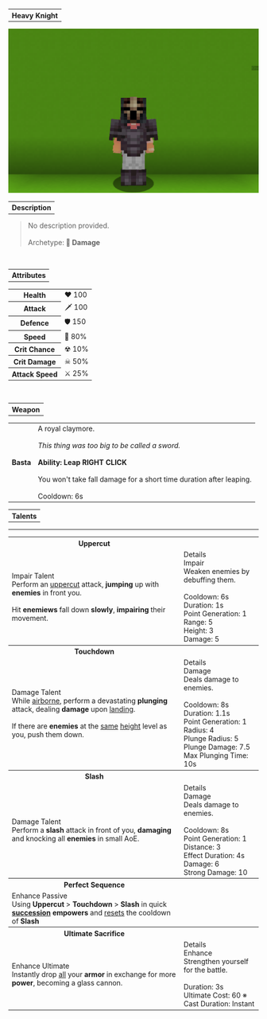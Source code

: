 <table>
    <tr>
        <th>Heavy Knight</th>
    </tr>
</table>

![Heavy Knight Selfie](HeavyKnight.png)

<table>
    <tr>
        <th>Description</th>
    </tr>
</table>

>No description provided.
<br><br>Archetype:<b> 💢 Damage</b>


<br>
<table>
    <tr>
        <th>Attributes</th>
    </tr>
</table>
<table>
  <tr>
    <th>Health</th>
    <td>♥ 100</td>
  </tr>
    <th>Attack</th>
    <td>🗡 100</td>
  <tr>
    <th>Defence</th>
    <td>🛡 150</td>
  </tr>
  <tr>
    <th>Speed</th>
    <td>
        🌊 80%
    </td>
  </tr>
  <tr>
    <th>Crit Chance</th>
    <td>
        ☢ 10%
    </td>
  </tr>
  <tr>
    <th>Crit Damage</th>
    <td>
        ☠ 50%
    </td>
  </tr>
  <tr>
    <th>Attack Speed</th>
    <td>
        ⚔ 25%
    </td>
  </tr>
</table>
<br>

<table>
    <tr>
        <th>Weapon</th>
    </tr>
</table>
<table>
    <tr>
        <td><b>Basta</b>
        </td>
        <td>A royal claymore.
        <br><br><i>This thing was too big to be called a sword.</i>
        <br><br><b>Ability: Leap RIGHT CLICK</b>
        <br><br>You won't take fall damage for a short time duration after leaping.
        <br><br>Cooldown: 6s
        </td>
    </tr>
</table>

<table>
    <tr>
        <th>Talents</th>
    </tr>
</table>

---
<table>
  <tr>
    <th>Uppercut</th>
    <th></th>
  </tr>
  <tr>
    <td>
        Impair Talent
        <br>
            Perform an <u>uppercut</u> attack, <b>jumping</b> up with <b>enemies</b> in front you.
            <br><br>Hit <b>enemiews</b> fall down <b>slowly</b>, <b>impairing</b> their movement.
    </td>
    <td>
        Details
        <br>
            Impair
            <br>
                Weaken enemies by debuffing them.
            <br>
            <br>Cooldown: 6s
            <br>Duration: 1s
            <br>Point Generation: 1
            <br>Range: 5
            <br>Height: 3
            <br>Damage: 5
    </td>
  </tr>

  <tr>
    <th>Touchdown</th>
    <th></th>
  </tr>
  <tr>
    <td>
        Damage Talent
        <br>
            While <u>airborne</u>, perform a devastating <b>plunging</b> attack, dealing <b>damage</b> upon <u>landing</u>.
            <br><br>If there are <b>enemies</b> at the <u>same</u> <u>height</u> level as you, push them down.
    </td>
    <td>
        Details
        <br>
            Damage
            <br>
                Deals damage to enemies.
            <br>
            <br>Cooldown: 8s
            <br>Duration: 1.1s
            <br>Point Generation: 1
            <br>Radius: 4
            <br>Plunge Radius: 5
            <br>Plunge Damage: 7.5
            <br>Max Plunging Time: 10s
    </td>
  </tr>

  <tr>
    <th>Slash</th>
    <th></th>
  </tr>
  <tr>
    <td>
        Damage Talent
        <br>
            Perform a <b>slash</b> attack in front of you, <b>damaging</b> and knocking all <b>enemies</b> in small AoE.
    </td>
    <td>
        Details
        <br>
            Damage
            <br>
                Deals damage to enemies.
            <br>
            <br>Cooldown: 8s
            <br>Point Generation: 1
            <br>Distance: 3
            <br>Effect Duration: 4s
            <br>Damage: 6
            <br>Strong Damage: 10
    </td>
  </tr>

  <tr>
    <th>Perfect Sequence</th>
    <th></th>
  </tr>
  <tr>
    <td>
        Enhance Passive
        <br>
            Using <b>Uppercut</b> > <b>Touchdown</b> > <b>Slash</b> in quick <u><b>succession</b></u> <b>empowers</b> and <u>resets</u> the cooldown of <b>Slash</b>
    </td>
    <td></td>
  </tr>

  <tr>
    <th>Ultimate Sacrifice</th>
    <th></th>
  </tr>
  <tr>
    <td>
        Enhance Ultimate
        <br>
            Instantly drop <u>all</u> your <b>armor</b> in exchange for more <b>power</b>, becoming a glass cannon.
    </td>
    <td>
        Details
        <br>
            Enhance
            <br>
                Strengthen yourself for the battle.
            <br>
            <br>Duration: 3s
            <br>Ultimate Cost: 60 ※
            <br>Cast Duration: Instant
    </td>
  </tr>
</table>